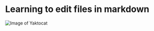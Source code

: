 # Learning to edit files in markdown

![Image of Yaktocat](https://octodex.github.com/images/yaktocat.png)

